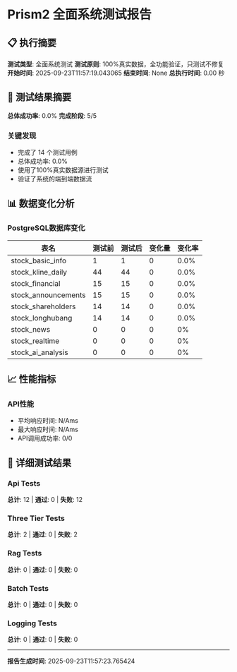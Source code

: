 # Prism2 全面系统测试报告

## 📋 执行摘要

**测试类型**: 全面系统测试
**测试原则**: 100%真实数据，全功能验证，只测试不修复
**开始时间**: 2025-09-23T11:57:19.043065
**结束时间**: None
**总执行时间**: 0.00 秒

## 🎯 测试结果摘要

**总体成功率**: 0.0%
**完成阶段**: 5/5

### 关键发现
- 完成了 14 个测试用例
- 总体成功率: 0.0%
- 使用了100%真实数据源进行测试
- 验证了系统的端到端数据流

## 📊 数据变化分析

### PostgreSQL数据库变化

| 表名 | 测试前 | 测试后 | 变化量 | 变化率 |
|------|--------|--------|--------|--------|
| stock_basic_info | 1 | 1 | 0 | 0.0% |
| stock_kline_daily | 44 | 44 | 0 | 0.0% |
| stock_financial | 15 | 15 | 0 | 0.0% |
| stock_announcements | 15 | 15 | 0 | 0.0% |
| stock_shareholders | 14 | 14 | 0 | 0.0% |
| stock_longhubang | 14 | 14 | 0 | 0.0% |
| stock_news | 0 | 0 | 0 | 0% |
| stock_realtime | 0 | 0 | 0 | 0% |
| stock_ai_analysis | 0 | 0 | 0 | 0% |

## 📈 性能指标

### API性能
- 平均响应时间: N/Ams
- 最大响应时间: N/Ams
- API调用成功率: 0/0


## 🧪 详细测试结果

### Api Tests

**总计**: 12 | **通过**: 0 | **失败**: 12

### Three Tier Tests

**总计**: 2 | **通过**: 0 | **失败**: 2

### Rag Tests

**总计**: 0 | **通过**: 0 | **失败**: 0

### Batch Tests

**总计**: 0 | **通过**: 0 | **失败**: 0

### Logging Tests

**总计**: 0 | **通过**: 0 | **失败**: 0


---
**报告生成时间**: 2025-09-23T11:57:23.765424
